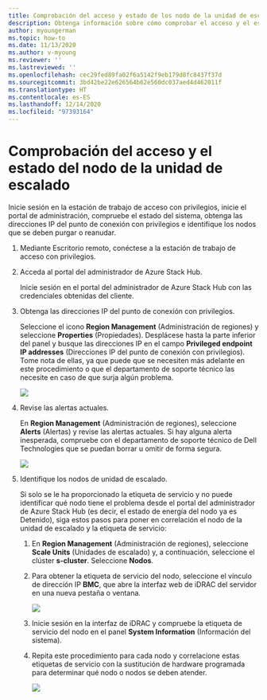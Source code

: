 ```yaml
---
title: Comprobación del acceso y estado de los nodo de la unidad de escalado
description: Obtenga información sobre cómo comprobar el acceso y el estado del nodo de la unidad de escalado.
author: myoungerman
ms.topic: how-to
ms.date: 11/13/2020
ms.author: v-myoung
ms.reviewer: ''
ms.lastreviewed: ''
ms.openlocfilehash: cec29fed89fa02f6a5142f9eb179d8fc8437f37d
ms.sourcegitcommit: 3bd42be22e626564b62e560dc037aed4d462011f
ms.translationtype: HT
ms.contentlocale: es-ES
ms.lasthandoff: 12/14/2020
ms.locfileid: "97393164"
---
```

# <a name="verifying-scale-unit-node-access-and-health"></a>Comprobación del acceso y el estado del nodo de la unidad de escalado



Inicie sesión en la estación de trabajo de acceso con privilegios, inicie el portal de administración, compruebe el estado del sistema, obtenga las direcciones IP del punto de conexión con privilegios e identifique los nodos que se deben purgar o reanudar.

1.  Mediante Escritorio remoto, conéctese a la estación de trabajo de acceso con privilegios.

2.  Acceda al portal del administrador de Azure Stack Hub.

    Inicie sesión en el portal del administrador de Azure Stack Hub con las credenciales obtenidas del cliente.
        
3.  Obtenga las direcciones IP del punto de conexión con privilegios.


    Seleccione el icono **Region Management** (Administración de regiones) y seleccione **Properties** (Propiedades). Desplácese hasta la parte inferior del panel y busque las direcciones IP en el campo **Privileged endpoint IP addresses** (Direcciones IP del punto de conexión con privilegios). Tome nota de ellas, ya que puede que se necesiten más adelante en este procedimiento o que el departamento de soporte técnico las necesite en caso de que surja algún problema.

    [![](media/image-18-inline.png)](media/image-18-expanded.png)
    
4.  Revise las alertas actuales.

    En **Region Management** (Administración de regiones), seleccione **Alerts** (Alertas) y revise las alertas actuales. Si hay alguna alerta inesperada, compruebe con el departamento de soporte técnico de Dell Technologies que se puedan borrar u omitir de forma segura.
    
    [![](media/image-19-inline.png)](media/image-19-expanded.png)
    
5.  Identifique los nodos de unidad de escalado.

    Si solo se le ha proporcionado la etiqueta de servicio y no puede identificar qué nodo tiene el problema desde el portal del administrador de Azure Stack Hub (es decir, el estado de energía del nodo ya es Detenido), siga estos pasos para poner en correlación el nodo de la unidad de escalado y la etiqueta de servicio:
    
    1.  En **Region Management** (Administración de regiones), seleccione **Scale Units** (Unidades de escalado) y, a continuación, seleccione el clúster **s-cluster**. Seleccione **Nodos**.
    
    1.  Para obtener la etiqueta de servicio del nodo, seleccione el vínculo de dirección IP **BMC**, que abre la interfaz web de iDRAC del servidor en una nueva pestaña o ventana.

        [![](media/image-20-inline.png)](media/image-20-expanded.png) 
    
    1.  Inicie sesión en la interfaz de iDRAC y compruebe la etiqueta de servicio del nodo en el panel **System Information** (Información del sistema).
    
    1.  Repita este procedimiento para cada nodo y correlacione estas etiquetas de servicio con la sustitución de hardware programada para determinar qué nodo o nodos se deben atender.

        [![](media/image-21-inline.png)](media/image-21-expanded.png)
    
